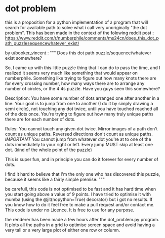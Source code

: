 # dot problem
this is a proposition for a python implementation of a program that will search for available path to solve what i call very unoriginally "the dot problem". 
This has been made in the context of the folowing reddit post : https://www.reddit.com/r/numberphile/comments/ms24cn/does_this_dot_path_puzzlesequencewhatever_exist/

by u/booker_vincent :
"""
Does this dot path puzzle/sequence/whatever exist somewhere?

So, I came up with this little puzzle thing that I can do to pass the time, and I realized it seems very much like something that would appear on numberphile. 
Something like trying to figure out how many knots there are for every crossing number, how many ways there are to arrange any number of circles, or the 4 4s puzzle. 
Have you guys seen this somewhere?

Description: You have some number of dots arranged one after another in a line. 
Your goal is to jump from one to another (I do it by simply drawing a semi circle), not touching any dot twice, until you have touched reached all of the dots once. 
You're trying to figure out how many truly unique paths there are for each number of dots.

Rules: You cannot touch any given dot twice. Mirror images of a path don't count as unique paths. Reversed directions don't count as unique paths. 
*IMPORTANT* You cannot jump from whatever dot you're at to one of the dots immediately to your right or left. Every jump MUST skip at least one dot. 
(kind of the whole point of the puzzle)

This is super fun, and in principle you can do it forever for every number of dots.

I find it hard to believe that I'm the only one who has discovered this puzzle, because it seems like a fairly simple premise.
"""

be carefull, this code is not optimised to be fast and it has hard time when you start going above a value of 9 points.
I have tried to optimise it with mumba (using the @jit(nopython=True) decorator) but i got no results.
If you know how to do it feel free to make a pull request and/or contact me.
This code is under no Licence. It is free to use for any purpose.

the renderer has been made a few hours after the dot_problem.py program.
It plots all the paths in a grid to optimise screen space and avoid having a very tall or a very large plot of either one row or column.

